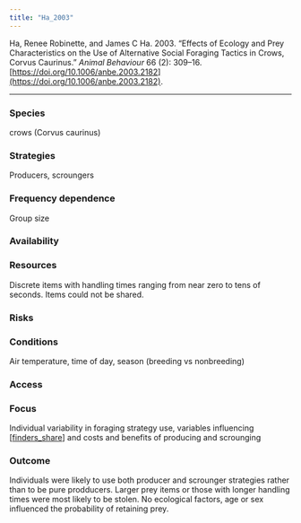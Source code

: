 ```yaml
---
title: "Ha_2003"
---
```


Ha, Renee Robinette, and James C Ha. 2003. “Effects of Ecology and Prey Characteristics on the Use of Alternative Social Foraging Tactics in Crows, Corvus Caurinus.” _Animal Behaviour_ 66 (2): 309–16. [https://doi.org/10.1006/anbe.2003.2182](https://doi.org/10.1006/anbe.2003.2182).

---

### Species
crows (Corvus caurinus)

### Strategies
Producers, scroungers

### Frequency dependence
Group size

### Availability

### Resources
Discrete items with handling times ranging from near zero to tens of seconds. Items could not be shared. 

### Risks

### Conditions
Air temperature, time of day, season (breeding vs nonbreeding)

### Access

### Focus
Individual variability in foraging strategy use, variables influencing [[finders_share](../topics/finders_share.md)] and costs and benefits of producing and scrounging

### Outcome
Individuals were likely to use both producer and scrounger strategies rather than to be pure prodducers. Larger prey items or those with longer handling times were most likely to be stolen. No ecological factors, age or sex influenced the probability of retaining prey. 

